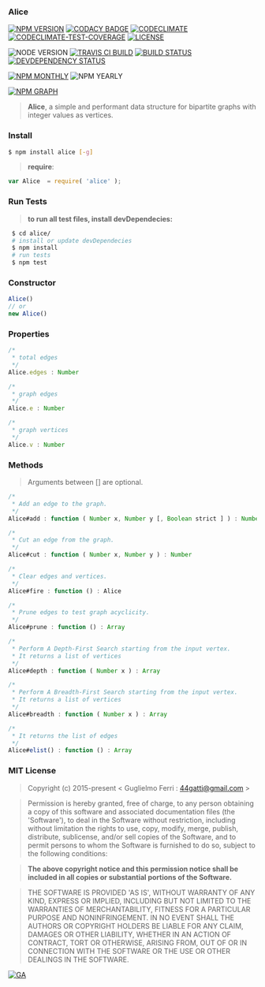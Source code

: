 ### Alice

[![NPM VERSION](http://img.shields.io/npm/v/alice.svg?style=flat)](https://www.npmjs.org/package/alice)
[![CODACY BADGE](https://img.shields.io/codacy/b18ed7d95b0a4707a0ff7b88b30d3def.svg?style=flat)](https://www.codacy.com/public/44gatti/alice)
[![CODECLIMATE](http://img.shields.io/codeclimate/github/rootslab/alice.svg?style=flat)](https://codeclimate.com/github/rootslab/alice)
[![CODECLIMATE-TEST-COVERAGE](https://img.shields.io/codeclimate/coverage/github/rootslab/alice.svg?style=flat)](https://codeclimate.com/github/rootslab/alice)
[![LICENSE](http://img.shields.io/badge/license-MIT-blue.svg?style=flat)](https://github.com/rootslab/alice#mit-license)

![NODE VERSION](https://img.shields.io/node/v/alice.svg)
[![TRAVIS CI BUILD](http://img.shields.io/travis/rootslab/alice.svg?style=flat)](http://travis-ci.org/rootslab/alice)
[![BUILD STATUS](http://img.shields.io/david/rootslab/alice.svg?style=flat)](https://david-dm.org/rootslab/alice)
[![DEVDEPENDENCY STATUS](http://img.shields.io/david/dev/rootslab/alice.svg?style=flat)](https://david-dm.org/rootslab/alice#info=devDependencies)

[![NPM MONTHLY](http://img.shields.io/npm/dm/alice.svg?style=flat)](http://npm-stat.com/charts.html?package=alice)
![NPM YEARLY](https://img.shields.io/npm/dy/alice.svg)

[![NPM GRAPH](https://nodei.co/npm/alice.png?downloads=true&downloadRank=true&stars=true)](https://nodei.co/npm/alice/)


> __Alice__, a simple and performant data structure for bipartite graphs with integer values as vertices.


### Install

```bash
$ npm install alice [-g]
```

> __require__:

```javascript
var Alice  = require( 'alice' );
```
### Run Tests

> __to run all test files, install devDependecies:__

```bash
 $ cd alice/
 # install or update devDependecies
 $ npm install 
 # run tests
 $ npm test
```


### Constructor

```javascript
Alice()
// or
new Alice()
```

###  Properties


```javascript
/*
 * total edges
 */
Alice.edges : Number

/*
 * graph edges
 */
Alice.e : Number

/*
 * graph vertices
 */
Alice.v : Number

```

### Methods

> Arguments between [] are optional.

```javascript
/*
 * Add an edge to the graph. 
 */
Alice#add : function ( Number x, Number y [, Boolean strict ] ) : Number

/*
 * Cut an edge from the graph.
 */
Alice#cut : function ( Number x, Number y ) : Number

/*
 * Clear edges and vertices.
 */
Alice#fire : function () : Alice

/*
 * Prune edges to test graph acyclicity.
 */
Alice#prune : function () : Array

/*
 * Perform A Depth-First Search starting from the input vertex.
 * It returns a list of vertices
 */
Alice#depth : function ( Number x ) : Array

/*
 * Perform A Breadth-First Search starting from the input vertex.
 * It returns a list of vertices
 */
Alice#breadth : function ( Number x ) : Array

/*
 * It returns the list of edges
 */
Alice#elist() : function () : Array


```

### MIT License

> Copyright (c) 2015-present &lt; Guglielmo Ferri : 44gatti@gmail.com &gt;

> Permission is hereby granted, free of charge, to any person obtaining
> a copy of this software and associated documentation files (the
> 'Software'), to deal in the Software without restriction, including
> without limitation the rights to use, copy, modify, merge, publish,
> distribute, sublicense, and/or sell copies of the Software, and to
> permit persons to whom the Software is furnished to do so, subject to
> the following conditions:

> __The above copyright notice and this permission notice shall be
> included in all copies or substantial portions of the Software.__

> THE SOFTWARE IS PROVIDED 'AS IS', WITHOUT WARRANTY OF ANY KIND,
> EXPRESS OR IMPLIED, INCLUDING BUT NOT LIMITED TO THE WARRANTIES OF
> MERCHANTABILITY, FITNESS FOR A PARTICULAR PURPOSE AND NONINFRINGEMENT.
> IN NO EVENT SHALL THE AUTHORS OR COPYRIGHT HOLDERS BE LIABLE FOR ANY
> CLAIM, DAMAGES OR OTHER LIABILITY, WHETHER IN AN ACTION OF CONTRACT,
> TORT OR OTHERWISE, ARISING FROM, OUT OF OR IN CONNECTION WITH THE
> SOFTWARE OR THE USE OR OTHER DEALINGS IN THE SOFTWARE.

[![GA](https://ga-beacon.appspot.com/UA-53998692-1/alice/Readme?pixel)](https://github.com/igrigorik/ga-beacon)